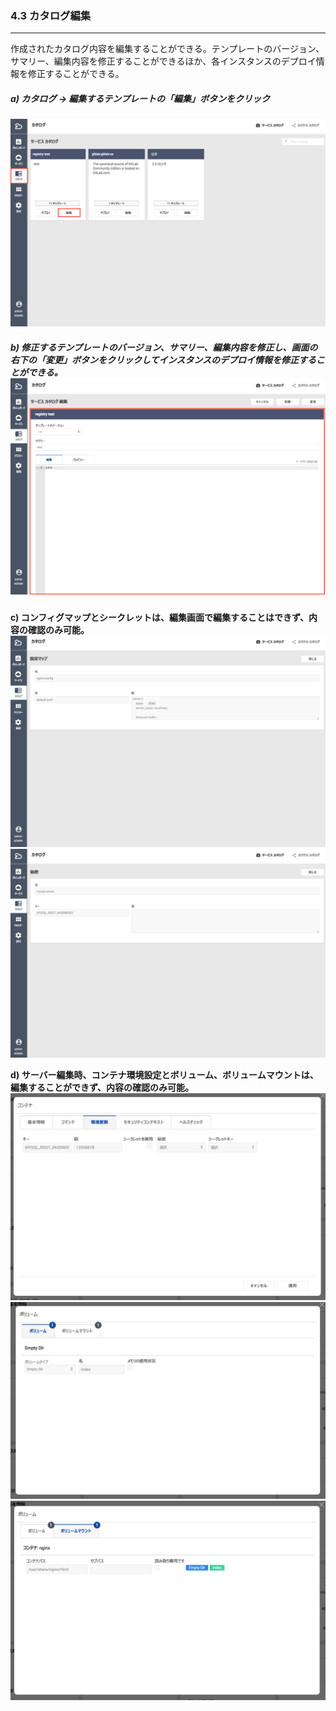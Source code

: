 ### 4.3 カタログ編集

---

作成されたカタログ内容を編集することができる。テンプレートのバージョン、サマリー、編集内容を修正することができるほか、各インスタンスのデプロイ情報を修正することができる。

##### a\) カタログ → 編集するテンプレートの「編集」ボタンをクリック
![](/assets/JP/2.5/4.3_1.png)

##### b\) 修正するテンプレートのバージョン、サマリー、編集内容を修正し、画面の右下の「変更」ボタンをクリックしてインスタンスのデプロイ情報を修正することができる。 ![](/assets/JP/2.5/4.3_2.png)

**c\) コンフィグマップとシークレットは、編集画面で編集することはできず、内容の確認のみ可能。**
![](/assets/JP/2.5/4.3_3.png)![](/assets/JP/2.5/4.3_4.png)

**d\) サーバー編集時、コンテナ環境設定とボリューム、ボリュームマウントは、編集することができず、内容の確認のみ可能。**
![](/assets/JP/2.5/4.3_5.png)![](/assets/JP/2.5/4.3_6.png)![](/assets/JP/2.5/4.3_7.png)

